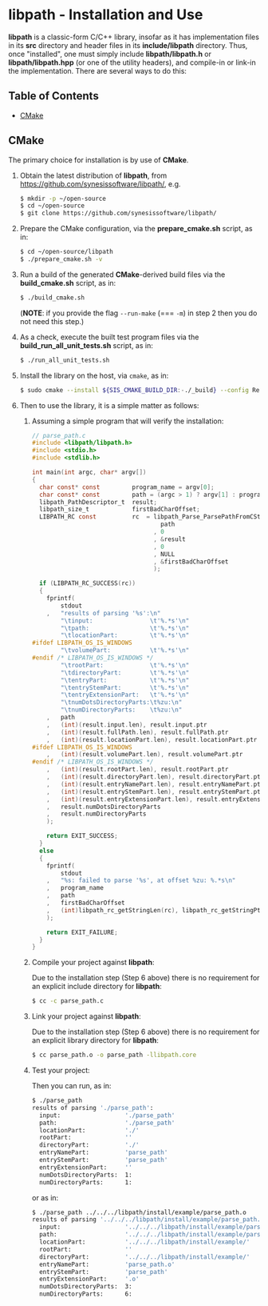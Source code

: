 # libpath - Installation and Use <!-- omit in toc -->

**libpath** is a classic-form C/C++ library, insofar as it has
implementation files in its **src** directory and header files in its
**include/libpath** directory. Thus, once "installed", one must simply
include **libpath/libpath.h** or **libpath/libpath.hpp** (or one of the utility headers), and compile-in
or link-in the implementation. There are several ways to do this:


## Table of Contents <!-- omit in toc -->

- [CMake](#cmake)




## CMake

The primary choice for installation is by use of **CMake**.

1. Obtain the latest distribution of **libpath**, from
   https://github.com/synesissoftware/libpath/, e.g.

   ```bash
   $ mkdir -p ~/open-source
   $ cd ~/open-source
   $ git clone https://github.com/synesissoftware/libpath/
   ```

2. Prepare the CMake configuration, via the **prepare_cmake.sh** script, as
   in:

   ```bash
   $ cd ~/open-source/libpath
   $ ./prepare_cmake.sh -v
   ```

3. Run a build of the generated **CMake**-derived build files via the
   **build_cmake.sh** script, as in:

   ```bash
   $ ./build_cmake.sh
   ```

   (**NOTE**: if you provide the flag `--run-make` (=== `-m`) in step 2 then you do
   not need this step.)

4. As a check, execute the built test program files via the
   **build_run_all_unit_tests.sh** script, as in:

   ```bash
   $ ./run_all_unit_tests.sh
   ```

5. Install the library on the host, via `cmake`, as in:


   ```bash
   $ sudo cmake --install ${SIS_CMAKE_BUILD_DIR:-./_build} --config Release
   ```

7. Then to use the library, it is a simple matter as follows:

   1. Assuming a simple program that will verify the installation:

      ```C
      // parse_path.c
      #include <libpath/libpath.h>
      #include <stdio.h>
      #include <stdlib.h>

      int main(int argc, char* argv[])
      {
        char const* const         program_name = argv[0];
        char const* const         path = (argc > 1) ? argv[1] : program_name;
        libpath_PathDescriptor_t  result;
        libpath_size_t            firstBadCharOffset;
        LIBPATH_RC const          rc  = libpath_Parse_ParsePathFromCStyleString(
                                          path
                                        , 0
                                        , &result
                                        , 0
                                        , NULL
                                        , &firstBadCharOffset
                                        );

        if (LIBPATH_RC_SUCCESS(rc))
        {
          fprintf(
              stdout
          ,   "results of parsing '%s':\n"
              "\tinput:                \t'%.*s'\n"
              "\tpath:                 \t'%.*s'\n"
              "\tlocationPart:         \t'%.*s'\n"
      #ifdef LIBPATH_OS_IS_WINDOWS
              "\tvolumePart:           \t'%.*s'\n"
      #endif /* LIBPATH_OS_IS_WINDOWS */
              "\trootPart:             \t'%.*s'\n"
              "\tdirectoryPart:        \t'%.*s'\n"
              "\tentryPart:            \t'%.*s'\n"
              "\tentryStemPart:        \t'%.*s'\n"
              "\tentryExtensionPart:   \t'%.*s'\n"
              "\tnumDotsDirectoryParts:\t%zu:\n"
              "\tnumDirectoryParts:    \t%zu:\n"
          ,   path
          ,   (int)(result.input.len), result.input.ptr
          ,   (int)(result.fullPath.len), result.fullPath.ptr
          ,   (int)(result.locationPart.len), result.locationPart.ptr
      #ifdef LIBPATH_OS_IS_WINDOWS
          ,   (int)(result.volumePart.len), result.volumePart.ptr
      #endif /* LIBPATH_OS_IS_WINDOWS */
          ,   (int)(result.rootPart.len), result.rootPart.ptr
          ,   (int)(result.directoryPart.len), result.directoryPart.ptr
          ,   (int)(result.entryNamePart.len), result.entryNamePart.ptr
          ,   (int)(result.entryStemPart.len), result.entryStemPart.ptr
          ,   (int)(result.entryExtensionPart.len), result.entryExtensionPart.ptr
          ,   result.numDotsDirectoryParts
          ,   result.numDirectoryParts
          );

          return EXIT_SUCCESS;
        }
        else
        {
          fprintf(
              stdout
          ,   "%s: failed to parse '%s', at offset %zu: %.*s\n"
          ,   program_name
          ,   path
          ,   firstBadCharOffset
          ,   (int)libpath_rc_getStringLen(rc), libpath_rc_getStringPtr(rc)
          );

          return EXIT_FAILURE;
        }
      }
      ```

   2. Compile your project against **libpath**:

      Due to the installation step (Step 6 above) there is no requirement
      for an explicit include directory for **libpath**:

      ```bash
      $ cc -c parse_path.c
      ```

   3. Link your project against **libpath**:

      Due to the installation step (Step 6 above) there is no requirement
      for an explicit library directory for **libpath**:

      ```bash
      $ cc parse_path.o -o parse_path -llibpath.core
      ```

   4. Test your project:

      Then you can run, as in:

      ```bash
      $ ./parse_path
      results of parsing './parse_path':
        input:                  './parse_path'
        path:                   './parse_path'
        locationPart:           './'
        rootPart:               ''
        directoryPart:          './'
        entryNamePart:          'parse_path'
        entryStemPart:          'parse_path'
        entryExtensionPart:     ''
        numDotsDirectoryParts:  1:
        numDirectoryParts:      1:
      ```

      or as in:

      ```bash
      $ ./parse_path ../../../libpath/install/example/parse_path.o
      results of parsing '../../../libpath/install/example/parse_path.o':
        input:                  '../../../libpath/install/example/parse_path.o'
        path:                   '../../../libpath/install/example/parse_path.o'
        locationPart:           '../../../libpath/install/example/'
        rootPart:               ''
        directoryPart:          '../../../libpath/install/example/'
        entryNamePart:          'parse_path.o'
        entryStemPart:          'parse_path'
        entryExtensionPart:     '.o'
        numDotsDirectoryParts:  3:
        numDirectoryParts:      6:
      ```


<!-- ########################### end of file ########################### -->

